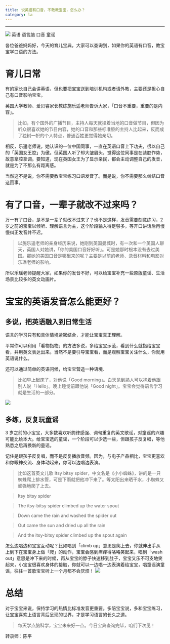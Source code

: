 ```yaml
---
title: 说英语有口音，不敢教宝宝，怎么办？
category: la
---
```






-------------
![](http://pics.ibrainbaby.cn/2017-07-27-la-Englishaccent-%280-3%29-pic1.jpg)
英语 语言脑 口音 童谣

各位爸爸妈妈好，今天的育儿宝典，大家可以查询到，如果你的英语有口音，教宝宝学口语的方法。

# 育儿日常

有的家长自己会讲英语，但也要把宝宝送到培训机构或者请外教，主要还是担心自己有口音影响宝宝。

英国大学教师、爱贝睿家长教练施乐遥老师告诉大家，「口音不重要，重要的是内容」。

> 比如，有个国外的广播节目，主持人每天就操着当地的口音做节目，但因为听众很喜欢她的节目内容，她的口音和那些标准腔的主持人比起来，反而成了独树一帜的个人特点，普通百姓更觉得她亲切。

相反，乐遥老师说，她认识的一位中国同事，一直在英语口音上下功夫，很以自己的「英国女王腔」为傲。但英国人听了却大皱眉头，觉得这位同事是在装腔作势，故意拿腔拿调。要知道，现在英国女王为了显示亲民，都会主动调整自己的发音，就是为了不那么有距离感。

当然这不是说，你不需要教宝宝练习口语发音了。而是说，你不需要那么纠结口音这回事。

# 有了口音，一辈子就改不过来吗？

万一有了口音，是不是一辈子就改不过来了？也不是这样，发音需要刻意练习，2岁之前的宝宝以倾听、理解语言为主，这个阶段输入得足够多，等开口讲话后再慢慢纠正发音并不迟。

> 以施乐遥老师的亲身经历来说，她刚到英国曼城时，有一次和一个英国人聊天，英国人对她讲，「你的美国口音好好听」。可是她那时根本没有去过美国。那她的美国口音是哪里来的呢？主要是以前的老师、录音材料和电影对乐瑶老师的影响。

所以乐瑶老师提醒大家，如果你的发音不好，可以给宝宝补充一些原版童谣、生活场景比较多的英文动画片。

# 宝宝的英语发音怎么能更好？

## 多说，把英语融入到日常生活

语言的学习只有和具体情境紧密结合，才能让宝宝真正理解。

平常你可以利用「看物指物」的方法多说，多给宝宝示范，看到什么就指给宝宝看，并用英文表达出来。当然不是要引导宝宝看，而是观察宝宝关注什么，你就用英语说什么。

还可以通过简单的英语问候，给宝宝营造一种语境.
> 比如早上起床了，对他说「Good morning」。白天见到熟人可以抱着他跟别人说「Hello」。晚上睡觉前跟他说「Good night」。宝宝会觉得语言学习就是生活的一部分。

![](http://pics.ibrainbaby.cn/2017-07-27-la-Englishaccent-%280-3%29-pic2.jpg)

## 多练，反复玩童谣


3 岁之前的小宝宝，大多数喜欢听韵律感强、词句重复的英文歌谣，对童谣的兴趣可能比绘本大。给宝宝选的童谣，一个阶段可以少选一些，但跟孩子反复唱，等他熟悉之后再换新的童谣。

记住是跟孩子反复唱，而不是反复播放音频。因为，与电子产品相比，宝宝更喜欢和你眼神交流、身体动起来，你可以边唱边表演。
> 比如这首英文儿歌 Itsy bitsy spider，中文名是《小小蜘蛛》，讲的是一只蜘蛛爬上排水管，可是下雨就把他冲下来了。等太阳出来晒干水，小蜘蛛又顽强地爬了上去。

> Itsy bitsy spider

> The itsy-bitsy spider climbed up the water spout  

> Down came the rain and washed the spider out  

> Out came the sun and dried up all the rain  

> And the itsy-bitsy spider climbed up the spout again  

怎么边唱边和宝宝互动呢？比如唱到「climb up」意思是爬上去，你就伸出手从上到下在宝宝身上做「爬」的动作，宝宝会感到痒痒得咯咯笑起来，唱到「wash out」意思是冲下来的时候，再从宝宝的脖子快速移到肚子，宝宝又乐不可支地笑起来，小宝宝很喜欢身体的接触，你就可以一边唱一边表演着给宝宝，唱童谣演童谣，往往一首歌宝宝听上一个月都不会厌烦！
![](http://pics.ibrainbaby.cn/2017-07-27-la-Englishaccent-%280-3%29-pic3.jpg)

# 总结

对于宝宝来说，保持学习的热情比标准发音更重要。多陪宝宝说，多和宝宝练习，让宝宝喜欢上语言背后呈现的世界，才是学习语言的长久之道。


> 每天学点脑科学，宝宝未来好一点。今日宝典查询完毕，咱们下次见！


转录师：陈平
